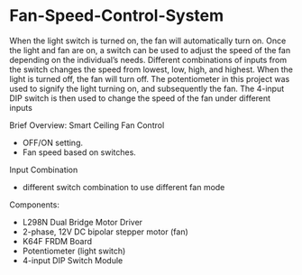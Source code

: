 # Fan-Speed-Control-System
When the light switch is turned on, the fan will automatically turn on. Once the light and fan are on, a switch can be used to adjust the speed of the fan depending on the individual’s needs. Different combinations of inputs from the switch changes the speed from lowest, low, high, and highest. When the light is turned off, the fan will turn off. 
The potentiometer in this project was used to signify the light turning on, and subsequently the fan. The 4-input DIP switch is then used to change the speed of the fan under different inputs

Brief Overview:
Smart Ceiling Fan Control 
  - OFF/ON setting.
  - Fan speed based on switches.
    
Input Combination
  -  different switch combination to use different fan mode

Components:
  - L298N Dual Bridge Motor Driver
  - 2-phase, 12V DC bipolar stepper motor (fan)
  - K64F FRDM Board
  - Potentiometer (light switch)
  - 4-input DIP Switch Module


